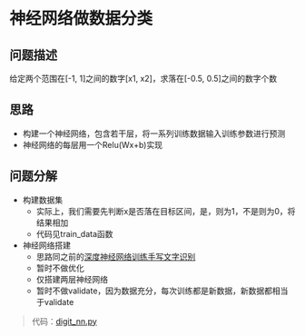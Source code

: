 # 神经网络做数据分类
## 问题描述
给定两个范围在[-1, 1]之间的数字[x1, x2]，求落在[-0.5, 0.5]之间的数字个数

## 思路
- 构建一个神经网络，包含若干层，将一系列训练数据输入训练参数进行预测
- 神经网络的每层用一个Relu(Wx+b)实现
## 问题分解
- 构建数据集
  - 实际上，我们需要先判断x是否落在目标区间，是，则为1，不是则为0，将结果相加
  - 代码见train_data函数
- 神经网络搭建
  - 思路同之前的[深度神经网络训练手写文字识别](deep_network_pratice.md)
  - 暂时不做优化
  - 仅搭建两层神经网络
  - 暂时不做validate，因为数据充分，每次训练都是新数据，新数据都相当于validate

> 代码：[digit_nn.py](../../src/neural/digit_nn.py)
 
 